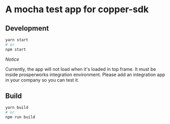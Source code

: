 A mocha test app for copper-sdk
===============================

## Development
```bash
yarn start
# or
npm start
```
*Notice*

Currently, the app will not load when it's loaded in top frame. It must be inside prosperworks integration environment.
Please add an integration app in your company so you can test it.


## Build
```bash
yarn build
# or
npm run build
```
